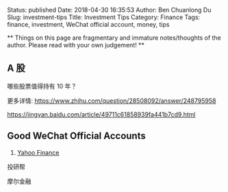 Status: published
Date: 2018-04-30 16:35:53
Author: Ben Chuanlong Du
Slug: investment-tips
Title: Investment Tips
Category: Finance
Tags: finance, investment, WeChat official account, money, tips

**
Things on this page are
fragmentary and immature notes/thoughts of the author.
Please read with your own judgement!
**

## A 股

哪些股票值得持有 10 年？

更多详情: https://www.zhihu.com/question/28508092/answer/248795958

https://jingyan.baidu.com/article/49711c61858939fa441b7cd9.html

## Good WeChat Official Accounts

1. [Yahoo Finance](https://finance.yahoo.com/news/)

投研帮

摩尔金融